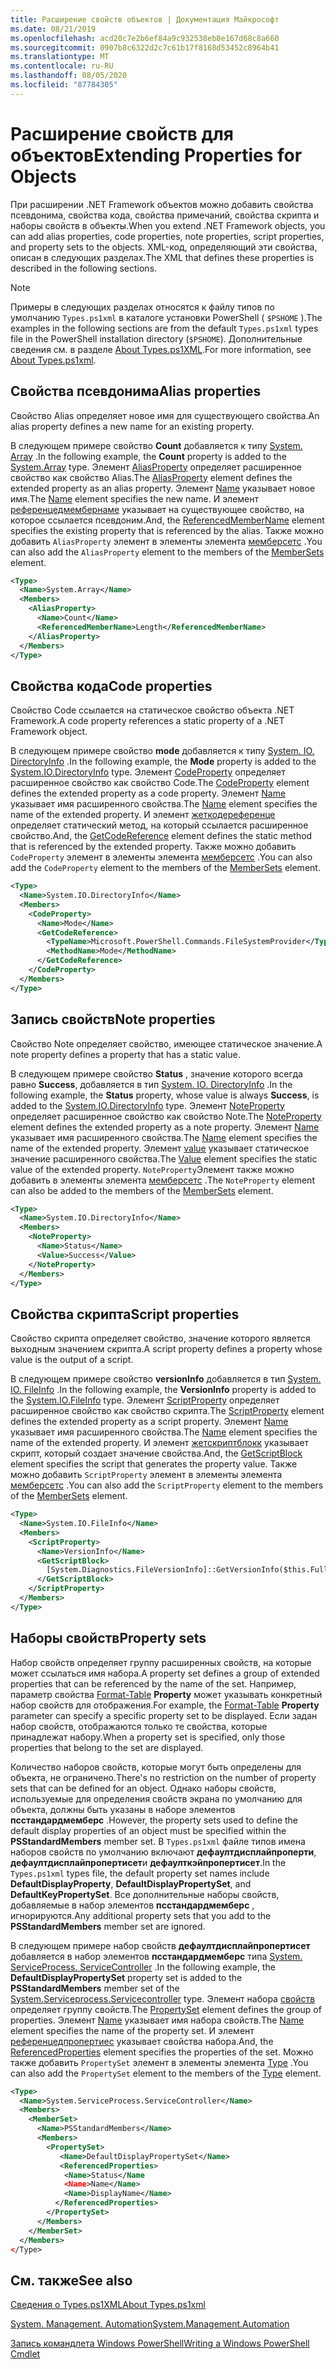 ```yaml
---
title: Расширение свойств объектов | Документация Майкрософт
ms.date: 08/21/2019
ms.openlocfilehash: acd20c7e2b6ef84a9c932538eb8e167d68c8a660
ms.sourcegitcommit: 0907b8c6322d2c7c61b17f8168d53452c8964b41
ms.translationtype: MT
ms.contentlocale: ru-RU
ms.lasthandoff: 08/05/2020
ms.locfileid: "87784305"
---
```

# <a name="extending-properties-for-objects"></a><span data-ttu-id="fcff0-102">Расширение свойств для объектов</span><span class="sxs-lookup"><span data-stu-id="fcff0-102">Extending Properties for Objects</span></span>

<span data-ttu-id="fcff0-103">При расширении .NET Framework объектов можно добавить свойства псевдонима, свойства кода, свойства примечаний, свойства скрипта и наборы свойств в объекты.</span><span class="sxs-lookup"><span data-stu-id="fcff0-103">When you extend .NET Framework objects, you can add alias properties, code properties, note properties, script properties, and property sets to the objects.</span></span> <span data-ttu-id="fcff0-104">XML-код, определяющий эти свойства, описан в следующих разделах.</span><span class="sxs-lookup"><span data-stu-id="fcff0-104">The XML that defines these properties is described in the following sections.</span></span>

> [!NOTE]
> <span data-ttu-id="fcff0-105">Примеры в следующих разделах относятся к файлу типов по умолчанию `Types.ps1xml` в каталоге установки PowerShell ( `$PSHOME` ).</span><span class="sxs-lookup"><span data-stu-id="fcff0-105">The examples in the following sections are from the default `Types.ps1xml` types file in the PowerShell installation directory (`$PSHOME`).</span></span> <span data-ttu-id="fcff0-106">Дополнительные сведения см. в разделе [About Types.ps1XML](/powershell/module/microsoft.powershell.core/about/about_types.ps1xml).</span><span class="sxs-lookup"><span data-stu-id="fcff0-106">For more information, see [About Types.ps1xml](/powershell/module/microsoft.powershell.core/about/about_types.ps1xml).</span></span>

## <a name="alias-properties"></a><span data-ttu-id="fcff0-107">Свойства псевдонима</span><span class="sxs-lookup"><span data-stu-id="fcff0-107">Alias properties</span></span>

<span data-ttu-id="fcff0-108">Свойство Alias определяет новое имя для существующего свойства.</span><span class="sxs-lookup"><span data-stu-id="fcff0-108">An alias property defines a new name for an existing property.</span></span>

<span data-ttu-id="fcff0-109">В следующем примере свойство **Count** добавляется к типу [System. Array](/dotnet/api/System.Array) .</span><span class="sxs-lookup"><span data-stu-id="fcff0-109">In the following example, the **Count** property is added to the [System.Array](/dotnet/api/System.Array) type.</span></span> <span data-ttu-id="fcff0-110">Элемент [AliasProperty](/dotnet/api/system.management.automation.psaliasproperty) определяет расширенное свойство как свойство Alias.</span><span class="sxs-lookup"><span data-stu-id="fcff0-110">The [AliasProperty](/dotnet/api/system.management.automation.psaliasproperty) element defines the extended property as an alias property.</span></span> <span data-ttu-id="fcff0-111">Элемент [Name](/dotnet/api/system.management.automation.psmemberinfo.name) указывает новое имя.</span><span class="sxs-lookup"><span data-stu-id="fcff0-111">The [Name](/dotnet/api/system.management.automation.psmemberinfo.name) element specifies the new name.</span></span> <span data-ttu-id="fcff0-112">И элемент [референцедмембернаме](/dotnet/api/system.management.automation.psaliasproperty.referencedmembername) указывает на существующее свойство, на которое ссылается псевдоним.</span><span class="sxs-lookup"><span data-stu-id="fcff0-112">And, the [ReferencedMemberName](/dotnet/api/system.management.automation.psaliasproperty.referencedmembername) element specifies the existing property that is referenced by the alias.</span></span> <span data-ttu-id="fcff0-113">Также можно добавить `AliasProperty` элемент в элементы элемента [мемберсетс](/dotnet/api/system.management.automation.psmemberset) .</span><span class="sxs-lookup"><span data-stu-id="fcff0-113">You can also add the `AliasProperty` element to the members of the [MemberSets](/dotnet/api/system.management.automation.psmemberset) element.</span></span>

```xml
<Type>
  <Name>System.Array</Name>
  <Members>
    <AliasProperty>
      <Name>Count</Name>
      <ReferencedMemberName>Length</ReferencedMemberName>
    </AliasProperty>
  </Members>
</Type>
```

## <a name="code-properties"></a><span data-ttu-id="fcff0-114">Свойства кода</span><span class="sxs-lookup"><span data-stu-id="fcff0-114">Code properties</span></span>

<span data-ttu-id="fcff0-115">Свойство Code ссылается на статическое свойство объекта .NET Framework.</span><span class="sxs-lookup"><span data-stu-id="fcff0-115">A code property references a static property of a .NET Framework object.</span></span>

<span data-ttu-id="fcff0-116">В следующем примере свойство **mode** добавляется к типу [System. IO. DirectoryInfo](/dotnet/api/System.IO.DirectoryInfo) .</span><span class="sxs-lookup"><span data-stu-id="fcff0-116">In the following example, the **Mode** property is added to the [System.IO.DirectoryInfo](/dotnet/api/System.IO.DirectoryInfo) type.</span></span> <span data-ttu-id="fcff0-117">Элемент [CodeProperty](/dotnet/api/system.management.automation.pscodeproperty) определяет расширенное свойство как свойство Code.</span><span class="sxs-lookup"><span data-stu-id="fcff0-117">The [CodeProperty](/dotnet/api/system.management.automation.pscodeproperty) element defines the extended property as a code property.</span></span> <span data-ttu-id="fcff0-118">Элемент [Name](/dotnet/api/system.management.automation.psmemberinfo.name) указывает имя расширенного свойства.</span><span class="sxs-lookup"><span data-stu-id="fcff0-118">The [Name](/dotnet/api/system.management.automation.psmemberinfo.name) element specifies the name of the extended property.</span></span> <span data-ttu-id="fcff0-119">И элемент [жеткодереференце](/dotnet/api/system.management.automation.pscodeproperty.gettercodereference) определяет статический метод, на который ссылается расширенное свойство.</span><span class="sxs-lookup"><span data-stu-id="fcff0-119">And, the [GetCodeReference](/dotnet/api/system.management.automation.pscodeproperty.gettercodereference) element defines the static method that is referenced by the extended property.</span></span> <span data-ttu-id="fcff0-120">Также можно добавить `CodeProperty` элемент в элементы элемента [мемберсетс](/dotnet/api/system.management.automation.psmemberset) .</span><span class="sxs-lookup"><span data-stu-id="fcff0-120">You can also add the `CodeProperty` element to the members of the [MemberSets](/dotnet/api/system.management.automation.psmemberset) element.</span></span>

```xml
<Type>
  <Name>System.IO.DirectoryInfo</Name>
  <Members>
    <CodeProperty>
      <Name>Mode</Name>
      <GetCodeReference>
        <TypeName>Microsoft.PowerShell.Commands.FileSystemProvider</TypeName>
        <MethodName>Mode</MethodName>
      </GetCodeReference>
    </CodeProperty>
  </Members>
</Type>
```

## <a name="note-properties"></a><span data-ttu-id="fcff0-121">Запись свойств</span><span class="sxs-lookup"><span data-stu-id="fcff0-121">Note properties</span></span>

<span data-ttu-id="fcff0-122">Свойство Note определяет свойство, имеющее статическое значение.</span><span class="sxs-lookup"><span data-stu-id="fcff0-122">A note property defines a property that has a static value.</span></span>

<span data-ttu-id="fcff0-123">В следующем примере свойство **Status** , значение которого всегда равно **Success**, добавляется в тип [System. IO. DirectoryInfo](/dotnet/api/System.IO.DirectoryInfo) .</span><span class="sxs-lookup"><span data-stu-id="fcff0-123">In the following example, the **Status** property, whose value is always **Success**, is added to the [System.IO.DirectoryInfo](/dotnet/api/System.IO.DirectoryInfo) type.</span></span> <span data-ttu-id="fcff0-124">Элемент [NoteProperty](/dotnet/api/system.management.automation.psnoteproperty) определяет расширенное свойство как свойство Note.</span><span class="sxs-lookup"><span data-stu-id="fcff0-124">The [NoteProperty](/dotnet/api/system.management.automation.psnoteproperty) element defines the extended property as a note property.</span></span> <span data-ttu-id="fcff0-125">Элемент [Name](/dotnet/api/system.management.automation.psmemberinfo.name) указывает имя расширенного свойства.</span><span class="sxs-lookup"><span data-stu-id="fcff0-125">The [Name](/dotnet/api/system.management.automation.psmemberinfo.name) element specifies the name of the extended property.</span></span> <span data-ttu-id="fcff0-126">Элемент [value](/dotnet/api/system.management.automation.psnoteproperty.value) указывает статическое значение расширенного свойства.</span><span class="sxs-lookup"><span data-stu-id="fcff0-126">The [Value](/dotnet/api/system.management.automation.psnoteproperty.value) element specifies the static value of the extended property.</span></span> <span data-ttu-id="fcff0-127">`NoteProperty`Элемент также можно добавить в элементы элемента [мемберсетс](/dotnet/api/system.management.automation.psmemberset) .</span><span class="sxs-lookup"><span data-stu-id="fcff0-127">The `NoteProperty` element can also be added to the members of the [MemberSets](/dotnet/api/system.management.automation.psmemberset) element.</span></span>

```xml
<Type>
  <Name>System.IO.DirectoryInfo</Name>
  <Members>
    <NoteProperty>
      <Name>Status</Name>
      <Value>Success</Value>
    </NoteProperty>
  </Members>
</Type>
```

## <a name="script-properties"></a><span data-ttu-id="fcff0-128">Свойства скрипта</span><span class="sxs-lookup"><span data-stu-id="fcff0-128">Script properties</span></span>

<span data-ttu-id="fcff0-129">Свойство скрипта определяет свойство, значение которого является выходным значением скрипта.</span><span class="sxs-lookup"><span data-stu-id="fcff0-129">A script property defines a property whose value is the output of a script.</span></span>

<span data-ttu-id="fcff0-130">В следующем примере свойство **versionInfo** добавляется в тип [System. IO. FileInfo](/dotnet/api/System.IO.FileInfo) .</span><span class="sxs-lookup"><span data-stu-id="fcff0-130">In the following example, the **VersionInfo** property is added to the [System.IO.FileInfo](/dotnet/api/System.IO.FileInfo) type.</span></span> <span data-ttu-id="fcff0-131">Элемент [ScriptProperty](/dotnet/api/system.management.automation.psscriptproperty) определяет расширенное свойство как свойство скрипта.</span><span class="sxs-lookup"><span data-stu-id="fcff0-131">The [ScriptProperty](/dotnet/api/system.management.automation.psscriptproperty) element defines the extended property as a script property.</span></span> <span data-ttu-id="fcff0-132">Элемент [Name](/dotnet/api/system.management.automation.psmemberinfo.name) указывает имя расширенного свойства.</span><span class="sxs-lookup"><span data-stu-id="fcff0-132">The [Name](/dotnet/api/system.management.automation.psmemberinfo.name) element specifies the name of the extended property.</span></span> <span data-ttu-id="fcff0-133">И элемент [жетскриптблокк](/dotnet/api/system.management.automation.psscriptproperty.getterscript) указывает скрипт, который создает значение свойства.</span><span class="sxs-lookup"><span data-stu-id="fcff0-133">And, the [GetScriptBlock](/dotnet/api/system.management.automation.psscriptproperty.getterscript) element specifies the script that generates the property value.</span></span> <span data-ttu-id="fcff0-134">Также можно добавить `ScriptProperty` элемент в элементы элемента [мемберсетс](/dotnet/api/system.management.automation.psmemberset) .</span><span class="sxs-lookup"><span data-stu-id="fcff0-134">You can also add the `ScriptProperty` element to the members of the [MemberSets](/dotnet/api/system.management.automation.psmemberset) element.</span></span>

```xml
<Type>
  <Name>System.IO.FileInfo</Name>
  <Members>
    <ScriptProperty>
      <Name>VersionInfo</Name>
      <GetScriptBlock>
        [System.Diagnostics.FileVersionInfo]::GetVersionInfo($this.FullName)
      </GetScriptBlock>
    </ScriptProperty>
  </Members>
</Type>
```

## <a name="property-sets"></a><span data-ttu-id="fcff0-135">Наборы свойств</span><span class="sxs-lookup"><span data-stu-id="fcff0-135">Property sets</span></span>

<span data-ttu-id="fcff0-136">Набор свойств определяет группу расширенных свойств, на которые может ссылаться имя набора.</span><span class="sxs-lookup"><span data-stu-id="fcff0-136">A property set defines a group of extended properties that can be referenced by the name of the set.</span></span>
<span data-ttu-id="fcff0-137">Например, параметр свойства [Format-Table](/powershell/module/Microsoft.PowerShell.Utility/Format-Table) 
 **Property** может указывать конкретный набор свойств для отображения.</span><span class="sxs-lookup"><span data-stu-id="fcff0-137">For example, the [Format-Table](/powershell/module/Microsoft.PowerShell.Utility/Format-Table)
**Property** parameter can specify a specific property set to be displayed.</span></span> <span data-ttu-id="fcff0-138">Если задан набор свойств, отображаются только те свойства, которые принадлежат набору.</span><span class="sxs-lookup"><span data-stu-id="fcff0-138">When a property set is specified, only those properties that belong to the set are displayed.</span></span>

<span data-ttu-id="fcff0-139">Количество наборов свойств, которые могут быть определены для объекта, не ограничено.</span><span class="sxs-lookup"><span data-stu-id="fcff0-139">There's no restriction on the number of property sets that can be defined for an object.</span></span> <span data-ttu-id="fcff0-140">Однако наборы свойств, используемые для определения свойств экрана по умолчанию для объекта, должны быть указаны в наборе элементов **псстандардмемберс** .</span><span class="sxs-lookup"><span data-stu-id="fcff0-140">However, the property sets used to define the default display properties of an object must be specified within the **PSStandardMembers** member set.</span></span> <span data-ttu-id="fcff0-141">В `Types.ps1xml` файле типов имена наборов свойств по умолчанию включают **дефаултдисплайпроперти**, **дефаултдисплайпропертисет**и **дефаулткэйпропертисет**.</span><span class="sxs-lookup"><span data-stu-id="fcff0-141">In the `Types.ps1xml` types file, the default property set names include **DefaultDisplayProperty**, **DefaultDisplayPropertySet**, and **DefaultKeyPropertySet**.</span></span> <span data-ttu-id="fcff0-142">Все дополнительные наборы свойств, добавляемые в набор элементов **псстандардмемберс** , игнорируются.</span><span class="sxs-lookup"><span data-stu-id="fcff0-142">Any additional property sets that you add to the **PSStandardMembers** member set are ignored.</span></span>

<span data-ttu-id="fcff0-143">В следующем примере набор свойств **дефаултдисплайпропертисет** добавляется в набор элементов **псстандардмемберс** типа [System. ServiceProcess. ServiceController](/dotnet/api/System.ServiceProcess.ServiceController) .</span><span class="sxs-lookup"><span data-stu-id="fcff0-143">In the following example, the **DefaultDisplayPropertySet** property set is added to the **PSStandardMembers** member set of the [System.Serviceprocess.Servicecontroller](/dotnet/api/System.ServiceProcess.ServiceController) type.</span></span> <span data-ttu-id="fcff0-144">Элемент набора [свойств](/dotnet/api/system.management.automation.pspropertyset) определяет группу свойств.</span><span class="sxs-lookup"><span data-stu-id="fcff0-144">The [PropertySet](/dotnet/api/system.management.automation.pspropertyset) element defines the group of properties.</span></span> <span data-ttu-id="fcff0-145">Элемент [Name](/dotnet/api/system.management.automation.psmemberinfo.name) указывает имя набора свойств.</span><span class="sxs-lookup"><span data-stu-id="fcff0-145">The [Name](/dotnet/api/system.management.automation.psmemberinfo.name) element specifies the name of the property set.</span></span> <span data-ttu-id="fcff0-146">И элемент [референцедпропертиес](/dotnet/api/system.management.automation.pspropertyset.referencedpropertynames) указывает свойства набора.</span><span class="sxs-lookup"><span data-stu-id="fcff0-146">And, the [ReferencedProperties](/dotnet/api/system.management.automation.pspropertyset.referencedpropertynames) element specifies the properties of the set.</span></span> <span data-ttu-id="fcff0-147">Можно также добавить `PropertySet` элемент в элементы элемента [Type](/dotnet/api/system.management.automation.pstypename) .</span><span class="sxs-lookup"><span data-stu-id="fcff0-147">You can also add the `PropertySet` element to the members of the [Type](/dotnet/api/system.management.automation.pstypename) element.</span></span>

```xml
<Type>
  <Name>System.ServiceProcess.ServiceController</Name>
  <Members>
    <MemberSet>
      <Name>PSStandardMembers</Name>
      <Members>
        <PropertySet>
           <Name>DefaultDisplayPropertySet</Name>
           <ReferencedProperties>
            <Name>Status</Name
            <Name>Name</Name>
            <Name>DisplayName</Name>
          </ReferencedProperties>
        </PropertySet>
      </Members>
    </MemberSet>
  </Members>
</Type>
```

## <a name="see-also"></a><span data-ttu-id="fcff0-148">См. также</span><span class="sxs-lookup"><span data-stu-id="fcff0-148">See also</span></span>

[<span data-ttu-id="fcff0-149">Сведения о Types.ps1XML</span><span class="sxs-lookup"><span data-stu-id="fcff0-149">About Types.ps1xml</span></span>](/powershell/module/microsoft.powershell.core/about/about_types.ps1xml)

[<span data-ttu-id="fcff0-150">System. Management. Automation</span><span class="sxs-lookup"><span data-stu-id="fcff0-150">System.Management.Automation</span></span>](/dotnet/api/System.Management.Automation)

[<span data-ttu-id="fcff0-151">Запись командлета Windows PowerShell</span><span class="sxs-lookup"><span data-stu-id="fcff0-151">Writing a Windows PowerShell Cmdlet</span></span>](./writing-a-windows-powershell-cmdlet.md)
